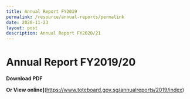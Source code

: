 ```yaml
---
title: Annual Report FY2019
permalink: /resource/annual-reports/permalink
date: 2020-11-23
layout: post
description: Annual Report FY2020/21
---
```


# Annual Report FY2019/20
**Download PDF** 

**Or View online]**(https://www.toteboard.gov.sg/annualreports/2019/index)
